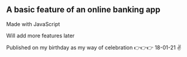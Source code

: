 ## A basic feature of an online banking app

Made with JavaScript

Will add more features later

Published on my birthday as my way of celebration 👉👉👉 18-01-21 ✌
